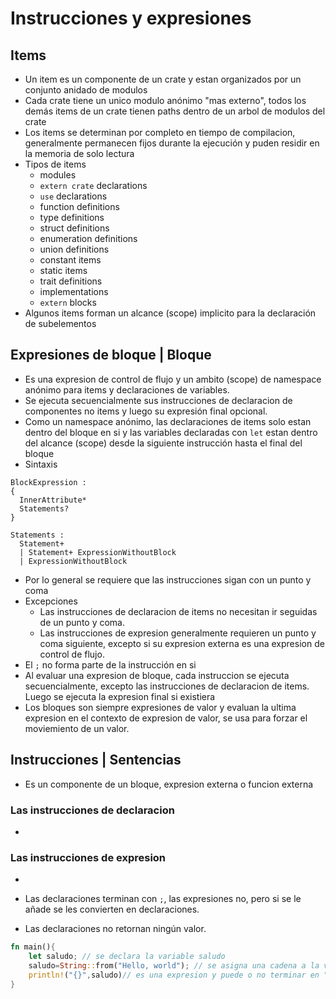 # Instrucciones y expresiones
## Items
- Un item es un componente de un crate y estan organizados por un conjunto anidado de modulos
- Cada crate tiene un unico modulo anónimo "mas externo", todos los demás items de un crate tienen paths dentro de un arbol de modulos del crate
- Los items se determinan por completo en tiempo de compilacion, generalmente permanecen fijos durante la ejecución y puden residir en la memoria de solo lectura
- Tipos de items
  - modules
  - `extern crate` declarations
  - `use` declarations
  - function definitions
  - type definitions
  - struct definitions
  - enumeration definitions
  - union definitions
  - constant items
  - static items
  - trait definitions
  - implementations
  - `extern` blocks
- Algunos items forman un alcance (scope) implicito para la declaración de subelementos 
## Expresiones de bloque | Bloque
- Es una expresion de control de flujo y un ambito (scope) de namespace anónimo para items y declaraciones de variables.
- Se ejecuta secuencialmente sus instrucciones de declaracion de componentes no items y luego su expresión final opcional.
- Como un namespace anónimo, las declaraciones de items solo estan dentro del bloque en si y las variables declaradas con `let` estan dentro del alcance (scope) desde la siguiente instrucción hasta el final del bloque
- Sintaxis
```
BlockExpression :
{
  InnerAttribute*
  Statements?
}

Statements :
  Statement+
  | Statement+ ExpressionWithoutBlock
  | ExpressionWithoutBlock
```
- Por lo general se requiere que las instrucciones sigan con un punto y coma
- Excepciones
  - Las instrucciones de declaracion de items no necesitan ir seguidas de un punto y coma.
  - Las instrucciones de expresion generalmente requieren un punto y coma siguiente, excepto si su expresion externa es una expresion de control de flujo.
- El `;` no forma parte de la instrucción en si
- Al evaluar una expresion de bloque, cada instruccion se ejecuta secuencialmente, excepto las instrucciones de declaracion de items. Luego se ejecuta la expresion final si existiera
- Los bloques son siempre expresiones de valor y evaluan la ultima expresion en el contexto de expresion de valor, se usa para forzar el moviemiento de un valor.
## Instrucciones | Sentencias
- Es un componente de un bloque, expresion externa o funcion externa
### Las instrucciones de declaracion
- 
### Las instrucciones de expresion
- 

- Las declaraciones terminan con `;`, las expresiones no, pero si se le añade se les convierten en declaraciones.
- Las declaraciones no retornan ningún valor.
``` rust
fn main(){
    let saludo; // se declara la variable saludo
    saludo=String::from("Hello, world"); // se asigna una cadena a la variable saludo, se convierte esta expresion en una declaracion para que pueda ejecutarse la siguiente linea
    println!("{}",saludo)// es una expresion y puede o no terminar en ";" ya que no existe ninguna linea siguiente a ejecutarse
}
```